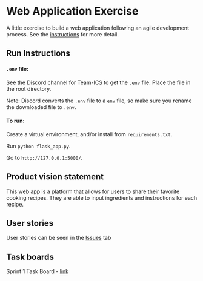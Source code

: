 # Web Application Exercise

A little exercise to build a web application following an agile development process. See the [instructions](instructions.md) for more detail.

## Run Instructions

#### `.env` file:

See the Discord channel for Team-ICS to get the `.env` file. Place the file in the root directory.

Note: Discord converts the `.env` file to a `env` file, so make sure you rename the downloaded file to `.env`.

#### To run:

Create a virtual environment, and/or install from `requirements.txt`.

Run `python flask_app.py`.

Go to `http://127.0.0.1:5000/`.

## Product vision statement

This web app is a platform that allows for users to share their favorite cooking recipes. They are able to input ingredients and instructions for each recipe.

## User stories

User stories can be seen in the [Issues](https://github.com/software-students-spring2024/2-web-app-exercise-ics/issues) tab

## Task boards

Sprint 1 Task Board - [link](https://github.com/orgs/software-students-spring2024/projects/31)
